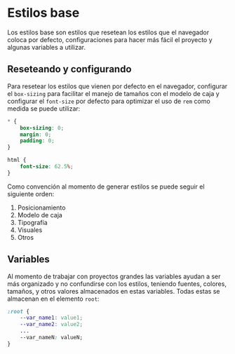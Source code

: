 # Estilos base

Los estilos base son estilos que resetean los estilos que el navegador coloca por defecto, configuraciones para hacer más fácil el proyecto y algunas variables a utilizar.

## Reseteando y configurando

Para resetear los estilos que vienen por defecto en el navegador, configurar el `box-sizing` para facilitar el manejo de tamaños con el modelo de caja y configurar el `font-size` por defecto para optimizar el uso de `rem` como medida se puede utilizar:

~~~css
* {
    box-sizing: 0;
    margin: 0;
    padding: 0;
}

html {
    font-size: 62.5%;
}
~~~

Como convención al momento de generar estilos se puede seguir el siguiente orden:

1. Posicionamiento
2. Modelo de caja
3. Tipografía
4. Visuales
5. Otros

## Variables

Al momento de trabajar con proyectos grandes las variables ayudan a ser más organizado y no confundirse con los estilos, teniendo fuentes, colores, tamaños, y otros valores almacenados en estas variables. Todas estas se almacenan en el elemento `root`:

~~~css
:root {
    --var_name1: value1;
    --var_name2: value2;
    ...
    --var_nameN: valueN;
}
~~~
